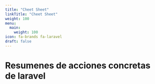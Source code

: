 ```yaml
---
title: "Cheet Sheet"
linkTitle: "Cheet Sheet"
weight: 100
menu:
  main:
    weight: 100
icon: fa-brands fa-laravel
draft: false
---
```


# Resumenes de acciones concretas de laravel

